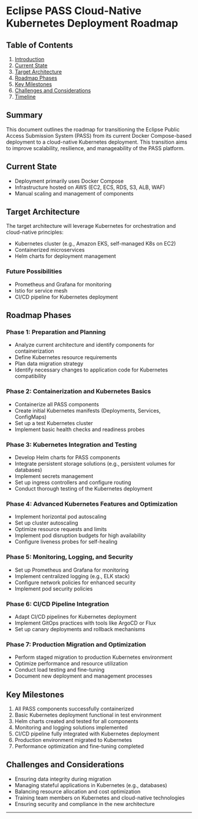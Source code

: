 # Eclipse PASS Cloud-Native Kubernetes Deployment Roadmap

## Table of Contents
1. [Introduction](#introduction)
2. [Current State](#current-state)
3. [Target Architecture](#target-architecture)
4. [Roadmap Phases](#roadmap-phases)
5. [Key Milestones](#key-milestones)
6. [Challenges and Considerations](#challenges-and-considerations)
7. [Timeline](#timeline)

## Summary

This document outlines the roadmap for transitioning the Eclipse Public Access Submission System (PASS) from its current Docker Compose-based deployment to a cloud-native Kubernetes deployment. This transition aims to improve scalability, resilience, and manageability of the PASS platform.

## Current State

- Deployment primarily uses Docker Compose
- Infrastructure hosted on AWS (EC2, ECS, RDS, S3, ALB, WAF)
- Manual scaling and management of components

## Target Architecture

The target architecture will leverage Kubernetes for orchestration and cloud-native principles:

- Kubernetes cluster (e.g., Amazon EKS, self-managed K8s on EC2)
- Containerized microservices
- Helm charts for deployment management

### Future Possibilities

- Prometheus and Grafana for monitoring
- Istio for service mesh
- CI/CD pipeline for Kubernetes deployment

## Roadmap Phases

### Phase 1: Preparation and Planning
- Analyze current architecture and identify components for containerization
- Define Kubernetes resource requirements
- Plan data migration strategy
- Identify necessary changes to application code for Kubernetes compatibility

### Phase 2: Containerization and Kubernetes Basics
- Containerize all PASS components
- Create initial Kubernetes manifests (Deployments, Services, ConfigMaps)
- Set up a test Kubernetes cluster
- Implement basic health checks and readiness probes

### Phase 3: Kubernetes Integration and Testing
- Develop Helm charts for PASS components
- Integrate persistent storage solutions (e.g., persistent volumes for databases)
- Implement secrets management
- Set up ingress controllers and configure routing
- Conduct thorough testing of the Kubernetes deployment

### Phase 4: Advanced Kubernetes Features and Optimization
- Implement horizontal pod autoscaling
- Set up cluster autoscaling
- Optimize resource requests and limits
- Implement pod disruption budgets for high availability
- Configure liveness probes for self-healing

### Phase 5: Monitoring, Logging, and Security
- Set up Prometheus and Grafana for monitoring
- Implement centralized logging (e.g., ELK stack)
- Configure network policies for enhanced security
- Implement pod security policies

### Phase 6: CI/CD Pipeline Integration
- Adapt CI/CD pipelines for Kubernetes deployment
- Implement GitOps practices with tools like ArgoCD or Flux
- Set up canary deployments and rollback mechanisms

### Phase 7: Production Migration and Optimization
- Perform staged migration to production Kubernetes environment
- Optimize performance and resource utilization
- Conduct load testing and fine-tuning
- Document new deployment and management processes

## Key Milestones

1. All PASS components successfully containerized
2. Basic Kubernetes deployment functional in test environment
3. Helm charts created and tested for all components
4. Monitoring and logging solutions implemented
5. CI/CD pipeline fully integrated with Kubernetes deployment
6. Production environment migrated to Kubernetes
7. Performance optimization and fine-tuning completed

## Challenges and Considerations

- Ensuring data integrity during migration
- Managing stateful applications in Kubernetes (e.g., databases)
- Balancing resource allocation and cost optimization
- Training team members on Kubernetes and cloud-native technologies
- Ensuring security and compliance in the new architecture

---